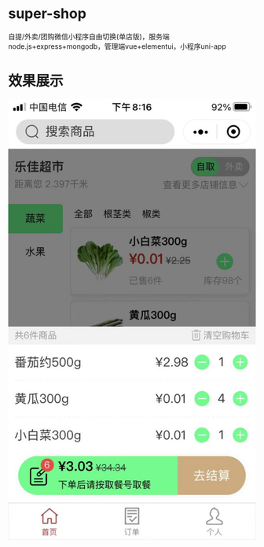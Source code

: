# super-shop
自提/外卖/团购微信小程序自由切换(单店版)，服务端node.js+express+mongodb，管理端vue+elementui，小程序uni-app
# 效果展示
![image](https://github.com/sword2022/images/blob/8683c95d2b0f11cb12d7a9dfd4d31fc3510532b2/1.jpg)
